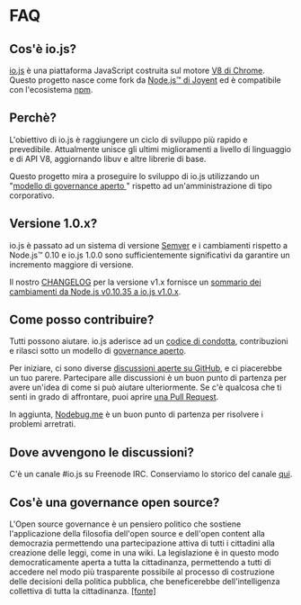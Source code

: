 # FAQ

## Cos'è io.js?

[io.js](https://github.com/iojs/io.js) è una piattaforma JavaScript costruita sul motore [V8 di Chrome](http://code.google.com/p/v8/). Questo progetto nasce come fork da [Node.js™ di Joyent](https://nodejs.org/) ed è compatibile con l'ecosistema [npm](https://www.npmjs.com/).

## Perchè?

L'obiettivo di io.js è raggiungere un ciclo di sviluppo più rapido e prevedibile. Attualmente unisce gli ultimi miglioramenti a livello di linguaggio e di API V8, aggiornando libuv e altre librerie di base.

Questo progetto mira a proseguire lo sviluppo di io.js utilizzando un "[modello di governance aperto ](https://github.com/iojs/io.js/blob/v1.x/GOVERNANCE.md#readme)" rispetto ad un'amministrazione di tipo corporativo.

## Versione 1.0.x?

io.js è passato ad un sistema di versione [Semver](http://semver.org/) e i cambiamenti rispetto a Node.js™ 0.10 e io.js 1.0.0 sono sufficientemente significativi da garantire un incremento maggiore di versione.

Il nostro [CHANGELOG](https://github.com/iojs/io.js/blob/v1.x/CHANGELOG.md) per la versione v1.x fornisce un [sommario dei cambiamenti da Node.js v0.10.35 a io.js v1.0.x](https://github.com/iojs/io.js/blob/v1.x/CHANGELOG.md#summary-of-changes-from-nodejs-v01035-to-iojs-v100).

## Come posso contribuire?

Tutti possono aiutare. io.js aderisce ad un [codice di condotta](https://github.com/iojs/io.js/blob/v1.x/CONTRIBUTING.md#code-of-conduct), contribuzioni e rilasci sotto un modello di [governance aperto](https://github.com/iojs/io.js/blob/v1.x/GOVERNANCE.md#readme).

Per iniziare, ci sono diverse [discussioni aperte su GitHub](https://github.com/iojs/io.js/issues), e ci piacerebbe un tuo parere.
Partecipare alle discussioni è un buon punto di partenza per avere un'idea di come si può aiutare ulteriormente.
Se c'è qualcosa che ti senti in grado di affrontare, puoi aprire [una Pull Request](https://github.com/iojs/io.js/blob/v1.x/CONTRIBUTING.md#code-contributions).

In aggiunta, [Nodebug.me](http://nodebug.me/) è un buon punto di partenza per risolvere i problemi arretrati.

## Dove avvengono le discussioni?

C'è un canale #io.js su Freenode IRC. Conserviamo lo storico del canale [qui](http://logs.libuv.org/io.js/latest).

## Cos'è una governance open source?

L'Open source governance è un pensiero politico che sostiene l'applicazione della filosofia dell'open source e dell'open content alla democrazia permettendo una partecipazione attiva di tutti i cittadini alla creazione delle leggi, come in una wiki.
La legislazione è in questo modo democraticamente aperta a tutta la cittadinanza, permettendo a tutti di accedere nel modo più trasparente possibile al processo di costruzione delle decisioni della politica pubblica, che beneficerebbe dell'intelligenza collettiva di tutta la cittadinanza. [[fonte]](https://it.wikipedia.org/wiki/Open-source_governance)
